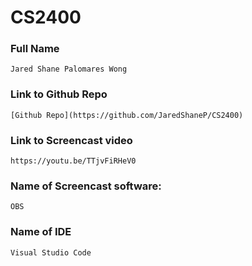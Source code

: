 # **CS2400**

### Full Name 
    Jared Shane Palomares Wong
### Link to Github Repo
    [Github Repo](https://github.com/JaredShaneP/CS2400)
### Link to Screencast video
    https://youtu.be/TTjvFiRHeV0
### Name of Screencast software: 
    OBS
### Name of IDE
    Visual Studio Code
